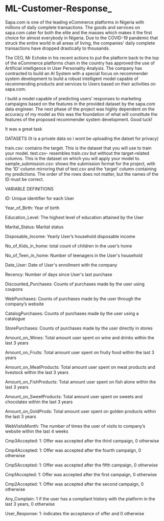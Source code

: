 # ML-Customer-Response_

Sapa.com is one of the leading eCommerce platforms in Nigeria with millions of daily complete transactions. The goods and services on sapa.com cater for both the elite and the masses which makes it the first choice for almost everybody in Nigeria. Due to the COVID-19 pandemic that struck the entire world in all areas of living, the companies' daily complete transactions have dropped drastically to thousands.

The CEO, Mr Echoke in his recent actions to put the platform back to the top of the eCommerce platforms chain in the country has approved the use of Artificial intelligence in User Personality Analysis. The company has contracted to build an AI System with a special focus on recommender system development to build a robust intelligent model capable of recommending products and services to Users based on their activities on sapa.com.

I build a model capable of predicting users’ responses to marketing campaigns based on the features in the provided dataset by the sapa.com data engineer. The next phase of the project was highly dependent on the accuracy of my model as this was the foundation of what will constitute the features of the proposed recommender system development. Good luck!

It was a great task

DATASETS (It is a private data so i wont be uploading the datset for privacy)

train.csv: contains the target. This is the dataset that you will use to train your model. test.csv- resembles train.csv but without the target-related columns. This is the dataset on which you will apply your model to. sample_submission.csv: shows the submission format for the project, with the ‘ID’ column mirroring that of test.csv and the ‘target’ column containing my predictions. The order of the rows does not matter, but the names of the ID must be correct.

VARIABLE DEFINITIONS

ID: Unique identifier for each User

Year_of_Birth: Year of birth

Education_Level: The highest level of education attained by the User

Marital_Status: Marital status

Disposable_Income: Yearly User’s household disposable income

No_of_Kids_in_home: total count of children in the user’s home

No_of_Teen_in_home: Number of teenagers in the User's household

Date_User: Date of User's enrollment with the company

Recency: Number of days since User's last purchase

Discounted_Purchases: Counts of purchases made by the user using coupons

WebPurchases: Counts of purchases made by the user through the company’s website

CatalogPurchases: Counts of purchases made by the user using a catalogue

StorePurchases: Counts of purchases made by the user directly in stores

Amount_on_Wines: Total amount user spent on wine and drinks within the last 3 years

Amount_on_Fruits: Total amount user spent on fruity food within the last 3 years

Amount_on_MeatProducts: Total amount user spent on meat products and livestock within the last 3 years

Amount_on_FishProducts: Total amount user spent on fish alone within the last 3 years

Amount_on_SweetProducts: Total amount user spent on sweets and chocolates within the last 3 years

Amount_on_GoldProds: Total amount user spent on golden products within the last 3 years

WebVisitsMonth: The number of times the user of visits to company’s website within the last 4 weeks

Cmp3Accepted: 1: Offer was accepted after the third campaign, 0 otherwise

Cmp4Accepted: 1: Offer was accepted after the fourth campaign, 0 otherwise

Cmp5Accepted: 1: Offer was accepted after the fifth campaign, 0 otherwise

Cmp1Accepted: 1: Offer was accepted after the first campaign, 0 otherwise

Cmp2Accepted: 1: Offer was accepted after the second campaign, 0 otherwise

Any_Complain: 1 if the user has a compliant history with the platform in the last 3 years, 0 otherwise

User_Response: 1: indicates the acceptance of offer and 0 otherwise
